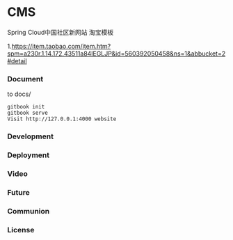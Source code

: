 # CMS

Spring Cloud中国社区新网站
淘宝模板

1.https://item.taobao.com/item.htm?spm=a230r.1.14.172.43511a84lEGLJP&id=560392050458&ns=1&abbucket=2#detail



### Document 
to docs/
	
```shell
gitbook init
gitbook serve
Visit http://127.0.0.1:4000 website 
```

### Development
### Deployment
### 
### Video
### Future
### Communion
### License